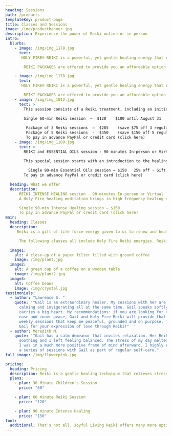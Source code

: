 ```yaml
---
heading: Sessions
path: /products
templateKey: product-page
title: Classes and Sessions
image: /img/productbanner.jpg
description: Experience the power of Reiki online or in person
intro:
  blurbs:
    - image: /img/img_1178.jpg
      text: 
       HOLY FIRE® REIKI is a powerful, yet gentle healing energy that relieves stress, provides deep relaxation, and awakens your body's own ability to heal. It has a particularly high vibration and carries the energy of unconditional love. 

        REIKI PACKAGES are offered to provide you an affordable option to experience the cumulative, long-term benefits of Reiki. When experienced in a series, Reiki treatments are even more effective in promoting healing from the effects of stress, trauma, illness, surgery or chemotherapy. 

    - image: /img/img_1178.jpg
      text: 
       HOLY FIRE® REIKI is a powerful, yet gentle healing energy that relieves stress, provides deep relaxation, and awakens your body's own ability to heal. It has a particularly high vibration and carries the energy of unconditional love. 

        REIKI PACKAGES are offered to provide you an affordable option to experience the cumulative, long-term benefits of Reiki. When experienced in a series, Reiki treatments are even more effective in promoting healing from the effects of stress, trauma, illness, surgery or chemotherapy. 
    - image: /img/img_1012.jpg
      text: >
        This session consists of a Reiki treatment, including an initial (in-person or virtual) consultation to establish your goals for the session, application of Reiki energy and a brief review of your experience. Chakra clearing and balancing is always included. Be prepared to relax and restore.

        Single 60-min Reiki session  –  $120    $100 until August 31
   
         Package of 3 Reiki sessions  –  $285    (save $75 off 3 regular sessions)
         Package of 5 Reiki sessions  -  $450    (save $150 off 5 regular sessions) 
         To pay in advance PayPal or credit card (click here)  
    - image: /img/img_1180.jpg
      text: >
        REIKI and ESSENTIAL OILS session - 90 minutes In-person or Virtual  
 
        This special session starts with an introduction to the healing benefits of essential oils. This is followed by a complete Reiki session, and includes a FREE bottle of oil (from a special selection of dōTERRA oils) to take with you. Whether your goal is relaxation, pain relief, improved sleep, or increased joy... there's an oil for that.

          Single 90-min Essential Oils session – $150   25% off - Gift Certificate Special $112 - until August 31
        To pay in advance PayPal or credit card (click here)  

  heading: What we offer
  description: 
      REIKI INTENSE HEALING session - 90 minutes In-person or Virtual   
      A Holy Fire healing meditation brings in high frequency healing energies more powerful and focused than those of a regular session. Followed by a complete Reiki session, this combination is highly effective in healing a specific issue, releasing negative energies or empowering a goal. This session consists of a 30-minute healing meditation plus a full Reiki treatment and chakra balancing. 

      Single 90-min Intense Healing session – $150   
      To pay in advance PayPal or credit card (click here)   
main:
  heading: Classes
  description: 
     Reiki is a gift of life force energy given to us to renew and heal ourselves and others. The Holy Fire III Reiki placement (similar to an attunement) sensitizes you to the frequency of Reiki energy by opening your energy field, clearing blocked energy, and allowing you to become a clear channel for Reiki healing.

      The following classes all include Holy Fire Reiki energies. Reiki energy is constantly evolving and Holy Fire III is one of the most recent forms. It is both powerful and gentle. It is noticeably refined and provides          purification, healing, and guidance. It carries a very high vibration, which improves your connection to universal energy and unconditional love.  

  image1:
    alt: A close-up of a paper filter filled with ground coffee
    image: /img/plant.jpg
  image2:
    alt: A green cup of a coffee on a wooden table
    image: /img/plant2.jpg
  image3:
    alt: Coffee beans
    image: /img/crystal.jpg
testimonials:
  - author: "Lawrence S. "
    quote: '"Gail is an extraordinary healer. My sessions with her are profoundly
      calming and invigorating all at the same time. Gail speaks softly yet
      carries a big heart. My recommendations: if you are looking for calmness,
      ease and inner peace, Gail and Holy Fire Reiki will provide that. I have
      weekly sessions that keep me peaceful, grounded and on purpose. Thank you
      Gail for your expression of love through Reiki!"  '
  - author: Meredith M.
    quote: '"Gail has a calm demeanor that invites relaxation. Her Reiki session was
      soothing and I left feeling balanced. The stress of my day melted away and
      I was in a much more positive frame of mind afterward. I highly recommend
      a series of sessions with Gail as part of regular self-care."'
full_image: /img/flowerpink.jpg

pricing:
  heading: Pricing
  description: Reiki is a gentle healing technique that relieves stress and awakens your body's own ability to heal. The session consists of a brief consultation and then application of healing energy on or just above the body. As Reiki raises and balances the natural flow of energy, physical symptoms and emotional distress clear naturally.
  plans:
    - plan: 30 Minute Children's Session
      price: "60"

    - plan: 60 minute Reiki Session
      price: "120"

    - plan: 90 minute Intense Healing
      price: "150"
foot:
  additional: That's not all. Joyful Living Reiki offers many more options. Check them out below
---
```



